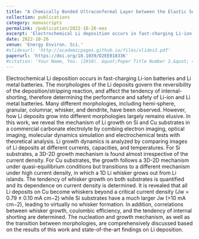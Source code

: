```yaml
---
title: "A Chemically Bonded Ultraconformal Layer between the Elastic Solid Electrolyte and Lithium Anode for High‐performance Lithium Metal Batteries"
collection: publications
category: manuscripts
permalink: /publication/2022-10-26-ees
excerpt: 'Electrochemical Li deposition occurs in fast-charging Li-ion batteries and Li metal batteries. The morphologies of the Li deposits govern the reversibility of the deposition/stripping reaction, and affect the tendency of internal-shorting, therefore determining the performance and safety of Li-ion and Li metal batteries.'
date: 2022-10-26
venue: 'Energy Environ. Sci.'
#slidesurl: 'http://academicpages.github.io/files/slides2.pdf'
paperurl: 'https://doi.org/10.1039/D2EE01833K'
#citation: 'Your Name, You. (2010). &quot;Paper Title Number 2.&quot; <i>Journal 1</i>. 1(2).'
---
```

Electrochemical Li deposition occurs in fast-charging Li-ion batteries and Li metal batteries. The morphologies of the Li deposits govern the reversibility of the deposition/stripping reaction, and affect the tendency of internal-shorting, therefore determining the performance and safety of Li-ion and Li metal batteries. Many different morphologies, including hemi-sphere, granular, columnar, whisker, and dendrite, have been observed. However, how Li deposits grow into different morphologies largely remains elusive. In this work, we reveal the mechanism of Li growth on Si and Cu substrates in a commercial carbonate electrolyte by combing electron imaging, optical imaging, molecular dynamics simulation and electrochemical tests with theoretical analysis. Li growth dynamics is analyzed by comparing images of Li deposits at different currents, capacities, and temperatures. For Si substrates, a 3D-2D growth mechanism is found almost irrespective of the current density. For Cu substrates, the growth follows a 3D-2D mechanism under quasi-equilibrium conditions but transitions to a different mechanism under high current density, in which a 1D Li whisker grows out from Li islands. The tendency of whisker growth on both substrates is quantified and its dependence on current density is determined. It is revealed that all Li deposits on Cu become whiskers beyond a critical current density (Jw = 0.79 ± 0.10 mA cm−2) while Si substrates have a much larger Jw (>10 mA cm−2), leading to virtually no whisker formation. In addition, correlations between whisker growth, coulombic efficiency, and the tendency of internal shorting are determined. The nucleation and growth mechanism, as well as the transition between morphologies, are comprehensively discussed based on the results of this work and state-of-the-art findings on Li deposition.